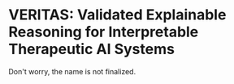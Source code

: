 # VERITAS: Validated Explainable Reasoning for Interpretable Therapeutic AI Systems

Don't worry, the name is not finalized.
